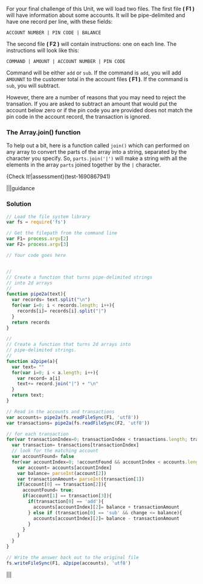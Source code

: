 For your final challenge of this Unit, we will load two files. The first file **( F1 )** will have information about some accounts. It will be pipe-delimited and have one record per line, with these fields:

`ACCOUNT NUMBER | PIN CODE | BALANCE`

The second file **( F2 )** will contain instructions: one on each line. The instructions will look like this:

`COMMAND | AMOUNT | ACCOUNT NUMBER | PIN CODE`

Command will be either `add` or `sub`. If the command is `add`, you will add `AMOUNNT` to the customer total in the account files **( F1 )**. If the command is `sub`, you will subtract. 

However, there are a number of reasons that you may need to reject the transation. If you are asked to subtract an amount that would put the account below zero or if the pin code you are provided does not match the pin code in the account record, the transaction is ignored.


### The Array.join() function
To help out a bit, here is a function called `join()` which can performed on any array to convert the parts of the array into a string, separated by the character you specify. So, `parts.join('|')` will make a string with all the elements in the array `parts` joined together by the `|` character.

{Check It!|assessment}(test-1690867941)

|||guidance
### Solution
```javascript
// Load the file system library
var fs = require('fs')             

// Get the filepath from the command line
var F1= process.argv[2] 
var F2= process.argv[3]

// Your code goes here


//
// Create a function that turns pipe-delimited strings 
// into 2d arrays
// 
function pipe2a(text){
  var records= text.split("\n")
  for(var i=0; i < records.length; i++){
    records[i]= records[i].split("|")
  }
  return records
}

//
// Create a function that turns 2d arrays into 
// pipe-delimited strings.
// 
function a2pipe(a){
  var text= ""
  for(var i=0; i < a.length; i++){
    var record= a[i]
    text+= record.join("|") + "\n"
  }
  return text;
}

// Read in the accounts and transactions
var accounts= pipe2a(fs.readFileSync(F1, 'utf8'))
var transactions= pipe2a(fs.readFileSync(F2, 'utf8'))

// for each transaction
for(var transactionIndex=0; transactionIndex < transactions.length; transactionIndex++){
  var transaction= transactions[transactionIndex]
  // look for the matching account
  var accountFound= false
  for(var accountIndex=0; !accountFound && accountIndex < accounts.length; accountIndex++){
    var account= accounts[accountIndex]
    var balance= parseInt(account[2])
    var transactionAmount= parseInt(transaction[1])
    if(account[0] == transaction[2]){
      accountFound= true;
      if(account[1] == transaction[3]){
        if(transaction[0] == 'add'){
          accounts[accountIndex][2]= balance + transactionAmount 
        } else if (transaction[0] == 'sub' && change <= balance){
          accounts[accountIndex][2]= balance - transactionAmount           
        }
      }
    }
  }
}

// Write the answer back out to the original file
fs.writeFileSync(F1, a2pipe(accounts), 'utf8')
```
|||